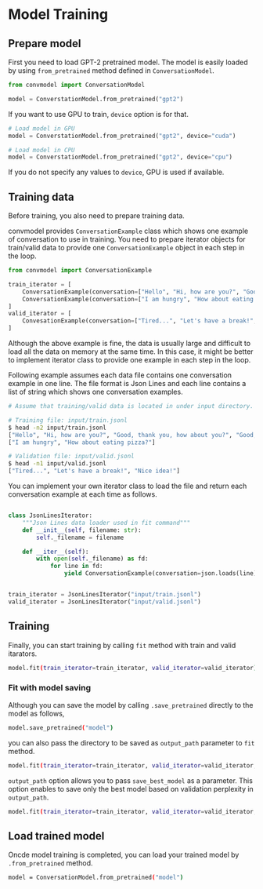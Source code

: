 # Model Training

## Prepare model

First you need to load GPT-2 pretrained model.
The model is easily loaded by using `from_pretrained` method defined in `ConversationModel`.

```py
from convmodel import ConversationModel

model = ConverstationModel.from_pretrained("gpt2")
```

If you want to use GPU to train, `device` option is for that.


```py
# Load model in GPU
model = ConverstationModel.from_pretrained("gpt2", device="cuda")

# Load model in CPU
model = ConverstationModel.from_pretrained("gpt2", device="cpu")
```

If you do not specify any values to `device`, GPU is used if available.

## Training data

Before training, you also need to prepare training data.

convmodel provides `ConversationExample` class which shows one example of conversation to use in training.
You need to prepare iterator objects for train/valid data to provide one `ConversationExample` object in each step in the loop.

```py
from convmodel import ConversationExample

train_iterator = [
    ConversationExample(conversation=["Hello", "Hi, how are you?", "Good, thank you, how about you?", "Good, thanks!"]),
    ConversationExample(conversation=["I am hungry", "How about eating pizza?"]),
]
valid_iterator = [
    ConvesationExample(conversation=["Tired...", "Let's have a break!", "Nice idea!"]),
]
```

Although the above example is fine, the data is usually large and difficult to load all the data on memory at the same time.
In this case, it might be better to implement iterator class to provide one example in each step in the loop.

Following example assumes each data file contains one conversation example in one line. The file format is Json Lines and each line contains a list of string which shows one conversation examples.

```sh
# Assume that training/valid data is located in under input directory.

# Training file: input/train.jsonl
$ head -n2 input/train.jsonl
["Hello", "Hi, how are you?", "Good, thank you, how about you?", "Good, thanks!"]
["I am hungry", "How about eating pizza?"]

# Validation file: input/valid.jsonl
$ head -n1 input/valid.jsonl
["Tired...", "Let's have a break!", "Nice idea!"]
```

You can implement your own iterator class to load the file and return each conversation example at each time as follows.

```py

class JsonLinesIterator:
    """Json Lines data loader used in fit command"""
    def __init__(self, filename: str):
        self._filename = filename

    def __iter__(self):
        with open(self._filename) as fd:
            for line in fd:
                yield ConversationExample(conversation=json.loads(line))


train_iterator = JsonLinesIterator("input/train.jsonl")
valid_iterator = JsonLinesIterator("input/valid.jsonl")
```

## Training

Finally, you can start training by calling `fit` method with train and valid itarators.

```sh
model.fit(train_iterator=train_iterator, valid_iterator=valid_iterator)
```

### Fit with model saving

Although you can save the model by calling `.save_pretrained` directly to the model as follows,

```sh
model.save_pretrained("model")
```

you can also pass the directory to be saved as `output_path` parameter to `fit` method.

```sh
model.fit(train_iterator=train_iterator, valid_iterator=valid_iterator, output_path="model")
```

`output_path` option allows you to pass `save_best_model` as a parameter.
This option enables to save only the best model based on validation perplexity in `output_path`.

```sh
model.fit(train_iterator=train_iterator, valid_iterator=valid_iterator, output_path="model", save_best_model=True)
```

## Load trained model

Oncde model training is completed, you can load your trained model by `.from_pretrained` method.

```sh
model = ConversationModel.from_pretrained("model")
```
